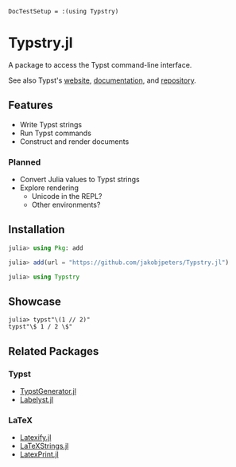 
```@meta
DocTestSetup = :(using Typstry)
```

# Typstry.jl

A package to access the Typst command-line interface.

See also Typst's [website](https://typst.app/),
[documentation](https://typst.app/docs/),
and [repository](https://github.com/typst/typst).

## Features

- Write Typst strings
- Run Typst commands
- Construct and render documents

### Planned

- Convert Julia values to Typst strings
- Explore rendering
    - Unicode in the REPL?
    - Other environments?

## Installation

```julia
julia> using Pkg: add

julia> add(url = "https://github.com/jakobjpeters/Typstry.jl")

julia> using Typstry
```

## Showcase

```jldoctest
julia> typst"\(1 // 2)"
typst"\$ 1 / 2 \$"
```

## Related Packages

### Typst

- [TypstGenerator.jl](https://github.com/onecalfman/TypstGenerator.jl)
- [Labelyst.jl](https://github.com/emanuel-kopp/Labelyst.jl)

### LaTeX

- [Latexify.jl](https://github.com/korsbo/Latexify.jl)
- [LaTeXStrings.jl](https://github.com/JuliaStrings/LaTeXStrings.jl)
- [LatexPrint.jl](https://github.com/scheinerman/LatexPrint.jl)
